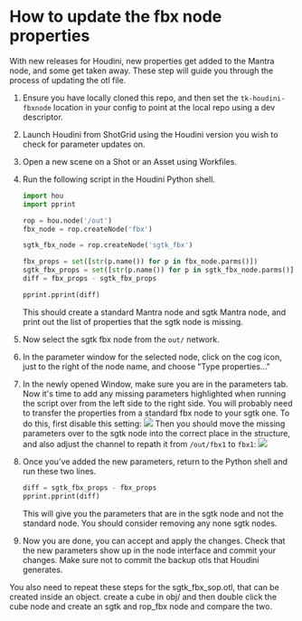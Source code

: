 # How to update the fbx node properties

With new releases for Houdini, new properties get added to the Mantra node, and some get taken away.
These step will guide you through the process of updating the otl file.

1. Ensure you have locally cloned this repo, and then set the `tk-houdini-fbxnode` location in your config to point at the local repo using a dev descriptor.

2. Launch Houdini from ShotGrid using the Houdini version you wish to check for parameter updates on.

3. Open a new scene on a Shot or an Asset using Workfiles.

4. Run the following script in the Houdini Python shell.
    ```python
    import hou
    import pprint

    rop = hou.node('/out')
    fbx_node = rop.createNode('fbx')

    sgtk_fbx_node = rop.createNode('sgtk_fbx')

    fbx_props = set([str(p.name()) for p in fbx_node.parms()])
    sgtk_fbx_props = set([str(p.name()) for p in sgtk_fbx_node.parms()])
    diff = fbx_props - sgtk_fbx_props

    pprint.pprint(diff)
    ```
    This should create a standard Mantra node and sgtk Mantra node, and print out the list of properties that the sgtk node is missing.

5. Now select the sgtk fbx node from the `out/` network.

6. In the parameter window for the selected node, click on the cog icon, just to the right of the node name, and choose "Type properties..."

7. In the newly opened Window, make sure you are in the parameters tab. Now it's time to add any missing parameters
highlighted when running the script over from the left side to the right side. You will probably need to transfer the properties from a standard fbx node to your sgtk one. To do this, first disable this setting:
![](forbid_linking.png)
Then you should move the missing parameters over to the sgtk node into the correct place in the structure, and also adjust the channel to repath it from `/out/fbx1` to `fbx1`:
![](move_parameter.png)

8. Once you've added the new parameters, return to the Python shell and run these two lines.
    ```python
    diff = sgtk_fbx_props - fbx_props
    pprint.pprint(diff)
    ```
    This will give you the parameters that are in the sgtk node and not the standard node. You should consider removing any none sgtk nodes.

9. Now you are done, you can accept and apply the changes. Check that the new parameters show up in the node interface and commit your changes. Make sure not to commit the backup otls that Houdini generates.

You also need to repeat these steps for the sgtk_fbx_sop.otl, that can be created inside an object.
create a cube in obj/ and then double click the cube node and create an sgtk and rop_fbx node and compare the two.
